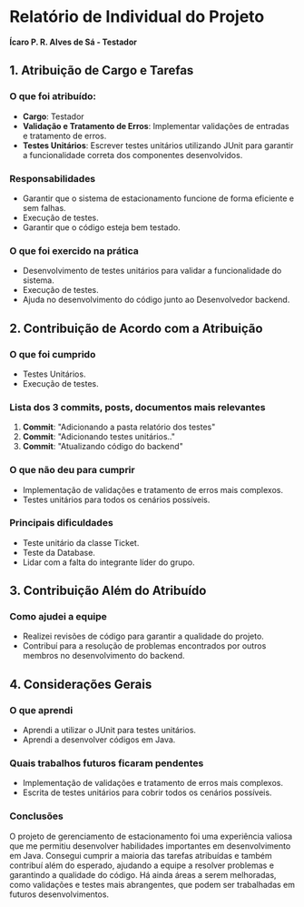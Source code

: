 # Relatório de Individual do Projeto

**Ícaro P. R. Alves de Sá - Testador**

## 1. Atribuição de Cargo e Tarefas

### O que foi atribuído:
- **Cargo**: Testador
- **Validação e Tratamento de Erros**: Implementar validações de entradas e tratamento de erros.
- **Testes Unitários**: Escrever testes unitários utilizando JUnit para garantir a funcionalidade correta dos componentes desenvolvidos.

### Responsabilidades
- Garantir que o sistema de estacionamento funcione de forma eficiente e sem falhas.
- Execução de testes.
- Garantir que o código esteja bem testado.

### O que foi exercido na prática
- Desenvolvimento de testes unitários para validar a funcionalidade do sistema.
- Execução de testes.
- Ajuda no desenvolvimento do código junto ao Desenvolvedor backend.

## 2. Contribuição de Acordo com a Atribuição

### O que foi cumprido
- Testes Unitários.
- Execução de testes.

### Lista dos 3 commits, posts, documentos mais relevantes
1. **Commit**: "Adicionando a pasta relatório dos testes"
2. **Commit**: "Adicionando testes unitários.."
3. **Commit**: "Atualizando código do backend"

### O que não deu para cumprir
- Implementação de validações e tratamento de erros mais complexos.
- Testes unitários para todos os cenários possíveis.

### Principais dificuldades
- Teste unitário da classe Ticket.
- Teste da Database.
- Lidar com a falta do integrante líder do grupo.

## 3. Contribuição Além do Atribuído

### Como ajudei a equipe
- Realizei revisões de código para garantir a qualidade do projeto.
- Contribuí para a resolução de problemas encontrados por outros membros no desenvolvimento do backend.

## 4. Considerações Gerais

### O que aprendi
- Aprendi a utilizar o JUnit para testes unitários.
- Aprendi a desenvolver códigos em Java.

### Quais trabalhos futuros ficaram pendentes
- Implementação de validações e tratamento de erros mais complexos.
- Escrita de testes unitários para cobrir todos os cenários possíveis.

### Conclusões
O projeto de gerenciamento de estacionamento foi uma experiência valiosa que me permitiu desenvolver habilidades importantes em desenvolvimento em Java. Consegui cumprir a maioria das tarefas atribuídas e também contribuí além do esperado, ajudando a equipe a resolver problemas e garantindo a qualidade do código. Há ainda áreas a serem melhoradas, como validações e testes mais abrangentes, que podem ser trabalhadas em futuros desenvolvimentos.
